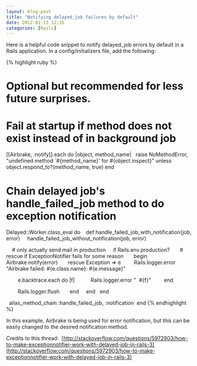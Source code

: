 ```yaml
---
layout: blog-post
title: "Notifying delayed_job failures by default"
date: 2012-01-13 12:35
categories: [Rails]
---
```

Here is a helpful code snippet to notify delayed_job errors by default in a Rails application. In a config/initializers file, add the following:

{% highlight ruby %}
# Optional but recommended for less future surprises.
# Fail at startup if method does not exist instead of in background job 
[[Airbrake, :notify]].each do |object, method_name|
  raise NoMethodError, "undefined method `#{method_name}' for #{object.inspect}" unless object.respond_to?(method_name, true)
end

# Chain delayed job's handle_failed_job method to do exception notification
Delayed::Worker.class_eval do 
  def handle_failed_job_with_notification(job, error)
    handle_failed_job_without_notification(job, error)

    # only actually send mail in production
    if Rails.env.production?
      # rescue if ExceptionNotifier fails for some reason
      begin
        Airbrake.notify(error)
      rescue Exception => e
        Rails.logger.error "Airbrake failed: #{e.class.name}: #{e.message}"

        e.backtrace.each do |f|
          Rails.logger.error "  #{f}"
        end

        Rails.logger.flush
      end
    end
  end 

  alias_method_chain :handle_failed_job, :notification 
end
{% endhighlight %}

In this example, Airbrake is being used for error notification, but this can be easily changed to the desired notification method.

Credits to this thread: 
[http://stackoverflow.com/questions/5972903/how-to-make-exceptionnotifier-work-with-delayed-job-in-rails-3](http://stackoverflow.com/questions/5972903/how-to-make-exceptionnotifier-work-with-delayed-job-in-rails-3)

